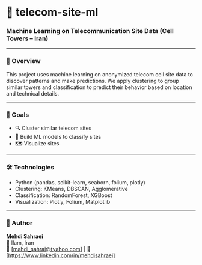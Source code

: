 
# 📡 telecom-site-ml
### Machine Learning on Telecommunication Site Data (Cell Towers – Iran)

---

### 📌 Overview
This project uses machine learning on anonymized telecom cell site data to discover patterns and make predictions. We apply clustering to group similar towers and classification to predict their behavior based on location and technical details.

---

### 🎯 Goals
- 🔍 Cluster similar telecom sites
- 🤖 Build ML models to classify sites
- 🗺️ Visualize sites

---

### 🛠️ Technologies
- Python (pandas, scikit-learn, seaborn, folium, plotly)
- Clustering: KMeans, DBSCAN, Agglomerative
- Classification: RandomForest, XGBoost
- Visualization: Plotly, Folium, Matplotlib

---

### 👤 Author  
**Mehdi Sahraei**  
📍 Ilam, Iran  
📧 [mahdi_sahrai@tyahoo.com] | 💼 [https://www.linkedin.com/in/mehdisahraei] 
